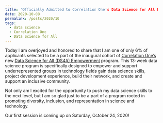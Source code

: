 ```yaml
---
title: 'Officially Admitted to Correlation One's Data Science for All Empowerment Fellowship Program'
date: 2020-10-08
permalink: /posts/2020/10
tags:
  - data science
  - Correlation One
  - Data Science for All
---
```


Today I am overjoyed and honored to share that I am one of only 6% of applicants selected to be a part of the inaugural cohort of [Correlation One’s](https://www.correlation-one.com) new [Data Science for All (DS4A) Empowerment](https://www.correlation-one.com/ds4a-empowerment) program.  This 13-week data science program is specifically designed to empower and support underrepresented groups in technology fields gain data science skills, project development experience, build their network, and create and support an inclusive community.

Not only am I excited for the opportunity to push my data science skills to the next level, but I am so glad just to be a part of a program rooted in promoting diversity, inclusion, and representation in science and technology.

Our first session is coming up on Saturday, October 24, 2020!
